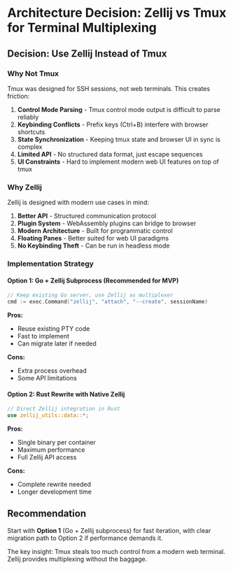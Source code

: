 # Architecture Decision: Zellij vs Tmux for Terminal Multiplexing

## Decision: Use Zellij Instead of Tmux

### Why Not Tmux

Tmux was designed for SSH sessions, not web terminals. This creates friction:

1. **Control Mode Parsing** - Tmux control mode output is difficult to parse reliably
2. **Keybinding Conflicts** - Prefix keys (Ctrl+B) interfere with browser shortcuts
3. **State Synchronization** - Keeping tmux state and browser UI in sync is complex
4. **Limited API** - No structured data format, just escape sequences
5. **UI Constraints** - Hard to implement modern web UI features on top of tmux

### Why Zellij

Zellij is designed with modern use cases in mind:

1. **Better API** - Structured communication protocol
2. **Plugin System** - WebAssembly plugins can bridge to browser
3. **Modern Architecture** - Built for programmatic control
4. **Floating Panes** - Better suited for web UI paradigms
5. **No Keybinding Theft** - Can be run in headless mode

### Implementation Strategy

#### Option 1: Go + Zellij Subprocess (Recommended for MVP)
```go
// Keep existing Go server, use Zellij as multiplexer
cmd := exec.Command("zellij", "attach", "--create", sessionName)
```

**Pros:**
- Reuse existing PTY code
- Fast to implement
- Can migrate later if needed

**Cons:**
- Extra process overhead
- Some API limitations

#### Option 2: Rust Rewrite with Native Zellij
```rust
// Direct Zellij integration in Rust
use zellij_utils::data::*;
```

**Pros:**
- Single binary per container
- Maximum performance
- Full Zellij API access

**Cons:**
- Complete rewrite needed
- Longer development time

## Recommendation

Start with **Option 1** (Go + Zellij subprocess) for fast iteration, with clear migration path to Option 2 if performance demands it.

The key insight: Tmux steals too much control from a modern web terminal. Zellij provides multiplexing without the baggage.